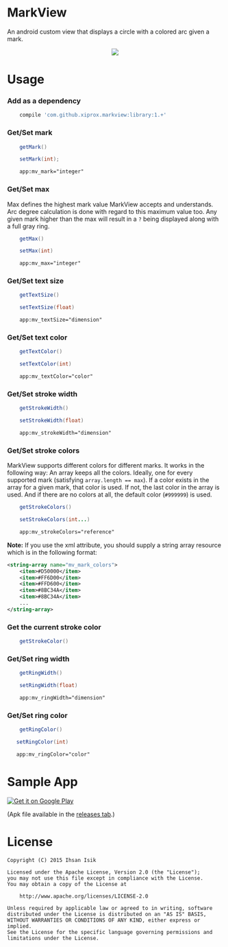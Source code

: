MarkView
=========
An android custom view that displays a circle with a colored arc given a mark.

<p align="center">
<img src="http://puu.sh/hJkWQ/7f2598cb62.png" />
</p>

# Usage
### Add as a dependency
```groovy
    compile 'com.github.xiprox.markview:library:1.+'
```

### Get/Set mark
```java
    getMark()
```
```java
    setMark(int);
```
```xml
    app:mv_mark="integer"
```

### Get/Set max
Max defines the highest mark value MarkView accepts and understands. Arc degree calculation is done with regard to this maximum value too. Any given mark higher than the max will result in a `?` being displayed along with a full gray ring.

```java
    getMax()
```
```java
    setMax(int)
```
```xml
    app:mv_max="integer"
```

### Get/Set text size
```java
    getTextSize()
```
```java
    setTextSize(float)
```
```xml
    app:mv_textSize="dimension"
```

### Get/Set text color
```java
    getTextColor()
```
```java
    setTextColor(int)
```
```xml
    app:mv_textColor="color"
```

### Get/Set stroke width
```java
    getStrokeWidth()
```
```java
    setStrokeWidth(float)
```
```xml
    app:mv_strokeWidth="dimension"
```

### Get/Set stroke colors
MarkView supports different colors for different marks. It works in the following way:
An array keeps all the colors. Ideally, one for every supported mark (satisfying `array.length == max`). If a color exists in the array for a given mark, that color is used. If not, the last color in the array is used. And if there are no colors at all, the default color (`#999999`) is used.

```java
    getStrokeColors()
```
```java
    setStrokeColors(int...)
```
```xml
    app:mv_strokeColors="reference"
```
**Note:** If you use the xml attribute, you should supply a string array resource which is in the following format:
```xml
<string-array name="mv_mark_colors">
    <item>#D50000</item>
    <item>#FF6D00</item>
    <item>#FFD600</item>
    <item>#8BC34A</item>
    <item>#8BC34A</item>
    ...
</string-array>
```

### Get the current stroke color
```java
    getStrokeColor()
```

### Get/Set ring width
```java
    getRingWidth()
```
```java
    setRingWidth(float)
```
```xml
    app:mv_ringWidth="dimension"
```

### Get/Set ring color
```java
    getRingColor()
```
```java
   setRingColor(int)
```
```xml
   app:mv_ringColor="color"
```

# Sample App
<a href="https://play.google.com/store/apps/details?id=tr.xip.markview.sample">
<img alt="Get it on Google Play"
src="https://developer.android.com/images/brand/en_generic_rgb_wo_45.png" />
</a>

(Apk file available in the <a href="https://github.com/xiprox/MarkView/releases">releases tab</a>.)

# License
```
Copyright (C) 2015 Ihsan Isik

Licensed under the Apache License, Version 2.0 (the "License");
you may not use this file except in compliance with the License.
You may obtain a copy of the License at

    http://www.apache.org/licenses/LICENSE-2.0

Unless required by applicable law or agreed to in writing, software
distributed under the License is distributed on an "AS IS" BASIS,
WITHOUT WARRANTIES OR CONDITIONS OF ANY KIND, either express or implied.
See the License for the specific language governing permissions and
limitations under the License.
```

